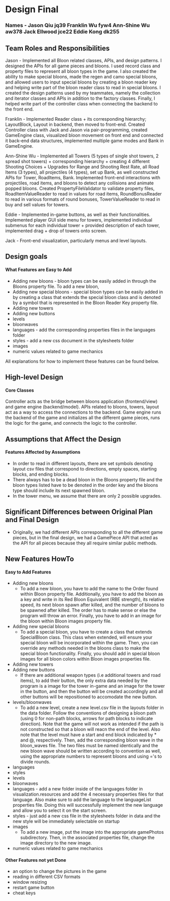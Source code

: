 # Design Final
### Names - Jason Qiu jq39 Franklin Wu fyw4 Ann-Shine Wu aw378 Jack Ellwood jce22 Eddie Kong dk255

## Team Roles and Responsibilities

Jason - Implemented all Bloon related classes, APIs, and design patterns. I designed the APIs for all game pieces
and bloons. I used record class and property files to represent all bloon types in the game. I also
created the ability to make special bloons, made the regen and camo special bloons, and allowed users to input
special bloons by creating a bloon reader key and helping write part of the bloon reader class to read in
special bloons. I created the design patterns used by my teammates, namely the collection and iterator
classes and APIs in addition to the factory classes. Finally, I helped write part of the controller class
when connecting the backend to the front end.

Franklin - Implemented Reader class + its corresponding hierarchy; LayoutBlock, Layout in backend,
then moved to front-end. Created Controller class with Jack and Jason via pair-programming,
created GameEngine class, visualized bloon movement on front end and connected it back-end data 
structures, implemented multiple game modes and Bank in GameEngine.   

Ann-Shine Wu - Implemented all Towers (5 types of single shot towers, 2 spread shot towers) + corresponding hierarchy + creating 4 different Shooting Choices + Upgrades for Range and Shooting Rest Rate, all Road Items (3 types), all projectiles (4 types), set up Bank, as well constructed APIs for Tower, RoadItems, Bank. Implemented front-end interactions with projectiles, road items, and bloons to detect any collisions and animate popped bloons. Created PropertyFileValidator to validate property files, RoadItemValueReader to read in values for road items, RoundBonusReader to read in various formats of round bonuses, TowerValueReader to read in buy and sell values for towers.

Eddie - Implemented in-game buttons, as well as their functionalities. Implemented player 
GUI side menu for towers, implemented individual submenus for each individual tower + provided
description of each tower, implemented drag + drop of towers onto screen.

Jack - Front-end visualization, particularly menus and level layouts.


## Design goals

#### What Features are Easy to Add
* Adding new bloons - bloon types can be easily added in through the Bloons property file. To add
a new bloon, 
* Adding new special bloons - special bloon types can be easily added in by creating a class that extends
the special bloon class and is denoted by a symbol that is represented in the Bloon Reader Key
property file. 
* Adding new towers
* Adding new buttons
* levels 
* bloonwaves
* languages - add the corresponding properties files in the languages folder
* styles - add a new css document in the stylesheets folder
* images
* numeric values related to game mechanics

All explanations for how to implement these features can be found below.

## High-level Design

#### Core Classes
Controller acts as the bridge between bloons application (frontend/view) and game engine (backend/model).
APIs related to bloons, towers, layout act as a way to access the connections to the backend.
Game engine runs the backend of the game and initializes all the different game pieces, runs the logic
for the game, and connects the logic to the controller.

## Assumptions that Affect the Design

#### Features Affected by Assumptions
* In order to read in different layouts, there are set symbols denoting layout csv files that correspond
to directions, empty spaces, starting blocks, and ending blocks.
* There always has to be a dead bloon in the Bloons property file and the bloon types listed have to
be denoted in the order key and the bloons type should include its next spawned bloon.
* In the tower menu, we assume that there are only 2 possible upgrades.

## Significant Differences between Original Plan and Final Design
* Originally, we had different APIs corresponding to all the different game pieces, but in the final 
design, we had a GamePiece API that acted as the API for all pieces because they all require similar
public methods.

## New Features HowTo

#### Easy to Add Features
* Adding new bloons 
    * To add a new bloon, you have to add the name to the Order found within Bloon property file. 
    Additionally, you have to add the bloon as a key and write in its Red Bloon Equivalent (RBE strength),
    its relative speed, its next bloon spawn after killed, and the number of bloons to be spawned after
    killed. The order has to make sense or else the program will throw an error. Finally, you have to
    add in an image for the bloon within Bloon images property file.
* Adding new special bloons
    * To add a special bloon, you have to create a class that extends SpecialBloon class. This class
    when extended, will ensure your special bloon will be incorporated within the game. Then, you
    can override any methods needed in the bloons class to make the special bloon functionality.
    Finally, you should add in special bloon images for all bloon colors within Bloon images properties
    file.
* Adding new towers
* Adding new buttons
    * If there are additional weapon types (i.e additional towers and road items), to add their
    button, the only extra data needed by the program is a image for the tower in-game and
    an image for the tower in the button, and then the button will be created accordingly and all
    other buttons will be repositioned to accomodate the new button.
* levels/bloonwaves
    * To add a new level, create a new level.csv file in the layouts folder in the data folder. Follow
    the conventions of designing a bloon path (using 0 for non-path blocks, arrows for path blocks to 
    indicate direction). Note that the game will not work as intended if the path is not constructed
    so that a bloon will reacn the end of the level. Also note that the level must have a start and end
    block indicated by * and @, respectively. Then, add the corresponding bloon wave in the bloon_waves
    file. The two files must be named identically and the new bloon wave should be written according
    to convention as well, using the appropriate numbers to represent bloons and using ='s to 
    divide rounds.
* languages
* styles
* levels 
* bloonwaves
* languages - add a new folder inside of the languages folder in visualization.resources and add the 4 necessary properties files for that language.  Also make sure to add the language
to the languageList properties file.  Doing this will successfully implement the new language and allow you to select it on the start screen.
* styles - just add a new css file in the stylesheets folder in data and the new style will be immediately selectable on startup
* images
    * To add a new image, put the image into the appropriate gamePhotos subdirectory. Then, 
    in the associated properties file, change the image directory to the new image. 
* numeric values related to game mechanics

#### Other Features not yet Done
* an option to change the pictures in the game
* reading in different CSV formats
* window resizing
* restart game button
* cheat keys
